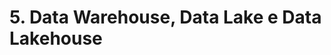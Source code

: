 # 5. Data Warehouse, Data Lake e Data Lakehouse

<!--
## 1 e 2. Como Implementar um Data Warehouse

Existem várias etapas para implementar um DW. Aqui estão elas:
     - Identificação de Requisitos: Reunir os requisitos de negócio e de dados para determianr o que será incluído no DW.
     - Projeto e Arquitetura: Definir a arquitetura do DW, incluindo a forma como os dados serão armazenados e gerenciados.
     - Integração: Integrar os dados de várias fontes diferentes em um único local, geralmente usando ferramentas de ETL.
     - Construir um DW: Utilizar a arquitetura projetada para construir o DW usando ferramnetas de banco de dados ou plataformas de DW em nuvem.
     - Cargas de Dados: Carregar os dados integrados, limpos e processados no DW.
    - Agendar Atualizações: Configurar as atualizações automáticas para que os dados sejam atualizados regularmente (carga diária, semanal, mensal, etc..)
    -Acesso e Segurança: Fornecer acesso autorizado aos dados do DW através de relatórios, visualizações e consultas para que os usuários possam obter insights.
    - Monitoramento: Monitorar a performance do DW e realizar manutenção regular para garantir que ele esteja funcionando corretamente e atendendo ás necessidades dos usuários.
    - Usar Data Marts: Os Data Marts são DWs departamentais, em geral com volume de dados menor. O uso de Data Marts pode evitar problemas de performance e segurança de acesso aos dados.
    - Manutenção do Modelo de Dados: Revisar periodicamente o modelo e fazer alterações conforme mudanças no cenário de negócios.

## 3. Como Implementar um Data Lake - P1

## 4. Como Implementar um Data Lake - P2

## 5. Como Implementar um Data Lakehouse

## 6. Vantagens e Desvantagens

## 7. Enterprise Data Hub

## 8. Arquitetura Data Mesh

## 9. [PDF] Demonstração Pratica 2 - Implementando um Data Lakehouse

## 10. Demonstração Pratica 2 - Por que usamos o Data Lakehouse?

## 11. Demonstração Pratica 2 - Arquitetura da solução de um Data Lakehouse

## 12. Demonstração Pratica 2 - Definindo o ambiente na Nuvem para o Data Lakehouse

## 13. Demonstração Pratica 2 - Trabalhando com o Data Lakehouse

## 14. Quiz
-->
